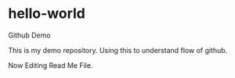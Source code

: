 # hello-world
Github Demo

This is my demo repository.
Using this to understand flow of github.

Now Editing Read Me File.

